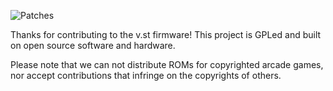![Patches](https://farm6.static.flickr.com/5705/22989285539_79ab4e4d87.jpg)

Thanks for contributing to the v.st firmware! This project is GPLed and
built on open source software and hardware.

Please note that we can not distribute ROMs for copyrighted arcade games,
nor accept contributions that infringe on the copyrights of others.
